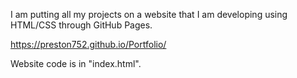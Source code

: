 I am putting all my projects on a website that I am developing using HTML/CSS through GitHub Pages.

https://preston752.github.io/Portfolio/

Website code is in "index.html".
